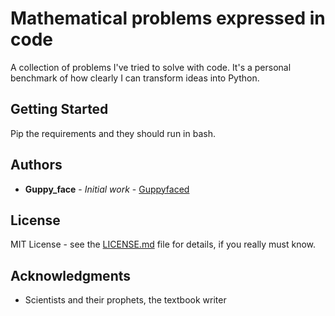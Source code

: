 # Mathematical problems expressed in code

A collection of problems I've tried to solve with code. It's a personal benchmark of how clearly I can transform ideas into Python. 

## Getting Started

Pip the requirements and they should run in bash.

## Authors

* **Guppy_face** - *Initial work* - [Guppyfaced](https://github.com/guppyfaced)

## License

MIT License - see the [LICENSE.md](LICENSE.md) file for details, if you really must know.

## Acknowledgments

* Scientists and their prophets, the textbook writer

